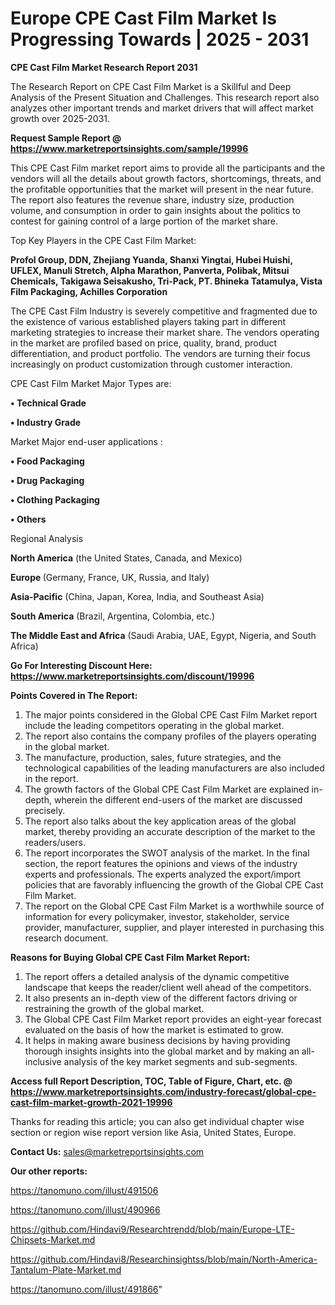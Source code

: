 # Europe CPE Cast Film Market Is Progressing Towards | 2025 - 2031

<strong>CPE Cast Film Market Research Report 2031</strong>

The Research Report on CPE Cast Film Market is a Skillful and Deep Analysis of the Present Situation and Challenges. This research report also analyzes other important trends and market drivers that will affect market growth over 2025-2031.

<strong>Request Sample Report @ <a href=https://www.marketreportsinsights.com/sample/19996>https://www.marketreportsinsights.com/sample/19996</a></strong>

This CPE Cast Film market report aims to provide all the participants and the vendors will all the details about growth factors, shortcomings, threats, and the profitable opportunities that the market will present in the near future. The report also features the revenue share, industry size, production volume, and consumption in order to gain insights about the politics to contest for gaining control of a large portion of the market share.

Top Key Players in the CPE Cast Film Market:

<strong>Profol Group, DDN, Zhejiang Yuanda, Shanxi Yingtai, Hubei Huishi, UFLEX, Manuli Stretch, Alpha Marathon, Panverta, Polibak, Mitsui Chemicals, Takigawa Seisakusho, Tri-Pack, PT. Bhineka Tatamulya, Vista Film Packaging, Achilles Corporation</strong>

The CPE Cast Film Industry is severely competitive and fragmented due to the existence of various established players taking part in different marketing strategies to increase their market share. The vendors operating in the market are profiled based on price, quality, brand, product differentiation, and product portfolio. The vendors are turning their focus increasingly on product customization through customer interaction.

CPE Cast Film Market Major Types are:

<strong>• Technical Grade

• Industry Grade</strong>

Market Major end-user applications :

<strong>• Food Packaging

• Drug Packaging

• Clothing Packaging

• Others</strong>

Regional Analysis

</u><strong><b>North America</b></strong> (the United States, Canada, and Mexico)

<strong><b>Europe </b></strong>(Germany, France, UK, Russia, and Italy)

<strong><b>Asia-Pacific</b></strong> (China, Japan, Korea, India, and Southeast Asia)

<strong><b>South America</b></strong> (Brazil, Argentina, Colombia, etc.)

<strong><b>The Middle East and Africa</b></strong> (Saudi Arabia, UAE, Egypt, Nigeria, and South Africa)

<strong>Go For Interesting Discount Here: <a href=https://www.marketreportsinsights.com/discount/19996>https://www.marketreportsinsights.com/discount/19996</a></strong>

<strong>Points Covered in The Report:</strong>
<ol>
  <li>The major points considered in the Global CPE Cast Film Market report include the leading competitors operating in the global market.</li>
  <li>The report also contains the company profiles of the players operating in the global market.</li>
  <li>The manufacture, production, sales, future strategies, and the technological capabilities of the leading manufacturers are also included in the report.</li>
  <li>The growth factors of the Global CPE Cast Film Market are explained in-depth, wherein the different end-users of the market are discussed precisely.</li>
  <li>The report also talks about the key application areas of the global market, thereby providing an accurate description of the market to the readers/users.</li>
  <li>The report incorporates the SWOT analysis of the market. In the final section, the report features the opinions and views of the industry experts and professionals. The experts analyzed the export/import policies that are favorably influencing the growth of the Global CPE Cast Film Market.</li>
  <li>The report on the Global CPE Cast Film Market is a worthwhile source of information for every policymaker, investor, stakeholder, service provider, manufacturer, supplier, and player interested in purchasing this research document.</li>
</ol>
<strong>Reasons for Buying Global CPE Cast Film Market Report:</strong>

<ol>
  <li>The report offers a detailed analysis of the dynamic competitive landscape that keeps the reader/client well ahead of the competitors.</li>
  <li>It also presents an in-depth view of the different factors driving or restraining the growth of the global market.</li>
  <li>The Global CPE Cast Film Market report provides an eight-year forecast evaluated on the basis of how the market is estimated to grow.</li>
  <li>It helps in making aware business decisions by having providing thorough insights insights into the global market and by making an all-inclusive analysis of the key market segments and sub-segments.</li>
</ol>
<strong>Access full Report Description, TOC, Table of Figure, Chart, etc. @ <a href=https://www.marketreportsinsights.com/industry-forecast/global-cpe-cast-film-market-growth-2021-19996>https://www.marketreportsinsights.com/industry-forecast/global-cpe-cast-film-market-growth-2021-19996</a></strong>


Thanks for reading this article; you can also get individual chapter wise section or region wise report version like Asia, United States, Europe.

<strong>Contact Us:</strong>
sales@marketreportsinsights.com

<strong>Our other reports:</strong>

<a href=https://tanomuno.com/illust/491506>https://tanomuno.com/illust/491506</a>

<a href=https://tanomuno.com/illust/490966>https://tanomuno.com/illust/490966</a>

<a href=https://github.com/Hindavi9/Researchtrendd/blob/main/Europe-LTE-Chipsets-Market.md>https://github.com/Hindavi9/Researchtrendd/blob/main/Europe-LTE-Chipsets-Market.md</a>

<a href=https://github.com/Hindavi8/Researchinsightss/blob/main/North-America-Tantalum-Plate-Market.md>https://github.com/Hindavi8/Researchinsightss/blob/main/North-America-Tantalum-Plate-Market.md</a>

<a href=https://tanomuno.com/illust/491866>https://tanomuno.com/illust/491866</a>"
